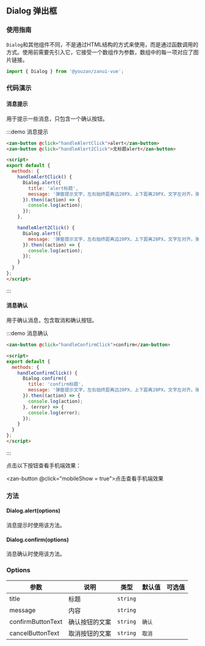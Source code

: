 <style>
@component-namespace demo {
  @b dialog {
    .zan-button {
      margin: 15px;
    }
  }
}
</style>

<script>
import { Dialog } from 'src/index';
import MobileComputed from 'components/mobile-computed';

export default {
  mixins: [MobileComputed],

  methods: {
    handleAlertClick() {
      Dialog.alert({
        title: 'alert标题',
        message: '弹窗提示文字，左右始终距离边20PX，上下距离20PX，文字左对齐。弹窗提示文字，左右始终距离边20PX，上下距离20PX，文字左对齐。'
      }).then((action) => {
        console.log(action);
      });
    },

    handleAlert2Click() {
      Dialog.alert({
        message: '无标题alert'
      }).then((action) => {
        console.log(action);
      });
    },

    handleConfirmClick() {
      Dialog.confirm({
        title: 'confirm标题',
        message: '弹窗提示文字，左右始终距离边20PX，上下距离20PX，文字左对齐。弹窗提示文字，左右始终距离边20PX，上下距离20PX，文字左对齐。'
      }).then((action) => {
        console.log(action);
      }, (error) => {
        console.log(error);
      });
    }
  }
};
</script>

## Dialog 弹出框

### 使用指南

`Dialog`和其他组件不同，不是通过HTML结构的方式来使用，而是通过函数调用的方式。使用前需要先引入它，它接受一个数组作为参数，数组中的每一项对应了图片链接。

```js
import { Dialog } from '@youzan/zanui-vue';
```

### 代码演示

#### 消息提示

用于提示一些消息，只包含一个确认按钮。

:::demo 消息提示
```html
<zan-button @click="handleAlertClick">alert</zan-button>
<zan-button @click="handleAlert2Click">无标题alert</zan-button>

<script>
export default {
  methods: {
    handleAlertClick() {
      Dialog.alert({
        title: 'alert标题',
        message: '弹窗提示文字，左右始终距离边20PX，上下距离20PX，文字左对齐。弹窗提示文字，左右始终距离边20PX，上下距离20PX，文字左对齐。'
      }).then((action) => {
        console.log(action);
      });
    },

    handleAlert2Click() {
      Dialog.alert({
        message: '弹窗提示文字，左右始终距离边20PX，上下距离20PX，文字左对齐。弹窗提示文字，左右始终距离边20PX，上下距离20PX，文字左对齐。'
      }).then((action) => {
        console.log(action);
      });
    }
  }
};
</script>
```
:::

#### 消息确认

用于确认消息，包含取消和确认按钮。

:::demo 消息确认
```html
<zan-button @click="handleConfirmClick">confirm</zan-button>

<script>
export default {
  methods: {
    handleConfirmClick() {
      Dialog.confirm({
        title: 'confirm标题',
        message: '弹窗提示文字，左右始终距离边20PX，上下距离20PX，文字左对齐。弹窗提示文字，左右始终距离边20PX，上下距离20PX，文字左对齐。'
      }).then((action) => {
        console.log(action);
      }, (error) => {
        console.log(error);
      });
    }
  }
};
</script>
```
:::

点击以下按钮查看手机端效果：

<zan-button @click="mobileShow = true">点击查看手机端效果</zan-button>
<mobile-popup v-model="mobileShow" :url="mobileUrl"></mobile-popup>

### 方法

#### Dialog.alert(options)

消息提示时使用该方法。

#### Dialog.confirm(options)

消息确认时使用该方法。

### Options

| 参数       | 说明      | 类型       | 默认值       | 可选值       |
|-----------|-----------|-----------|-------------|-------------|
| title | 标题 | `string`  |  |   |
| message | 内容 | `string`  |  |   |
| confirmButtonText | 确认按钮的文案 | `string`  |  `确认` |   |
| cancelButtonText | 取消按钮的文案 | `string`  | `取消` |   |

